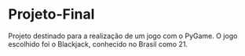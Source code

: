 # Projeto-Final

Projeto destinado para a realização de um jogo com o PyGame.
O jogo escolhido foi o Blackjack, conhecido no Brasil como 21.
